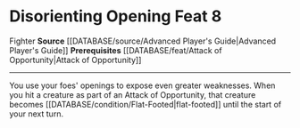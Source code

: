 ﻿---
feat: Disorienting Opening
id: '1727'
level: '8'
name: Disorienting Opening
prerequisite: '[[DATABASE/feat/Attack of Opportunity|Attack of Opportunity]]'
rarity: Common
source: '[[DATABASE/source/Advanced Player''s Guide|Advanced Player''s Guide]]'
trait:
- '[[DATABASE/trait/Fighter|Fighter]]'
type: Feat

---
# Disorienting Opening <span class="item-type">Feat 8</span>

<span class="item-trait">Fighter</span>
**Source** [[DATABASE/source/Advanced Player's Guide|Advanced Player's Guide]] 
**Prerequisites** [[DATABASE/feat/Attack of Opportunity|Attack of Opportunity]]

---
You use your foes' openings to expose even greater weaknesses. When you hit a creature as part of an Attack of Opportunity, that creature becomes [[DATABASE/condition/Flat-Footed|flat-footed]] until the start of your next turn.